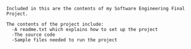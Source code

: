     Included in this are the contents of my Software Engineering Final Project.

    The contents of the project include:
      -A readme.txt which explains how to set up the project
      -The source code
      -Sample files needed to run the project    

